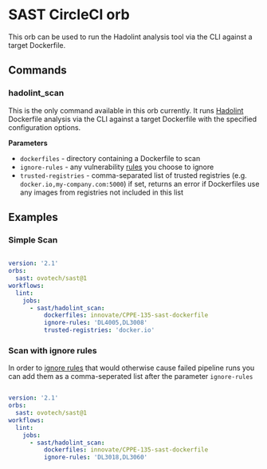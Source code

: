 # SAST CircleCI orb

This orb can be used to run the Hadolint analysis tool via the CLI against a target Dockerfile.

## Commands
### hadolint_scan
This is the only command available in this orb currently. It runs [Hadolint](https://hub.docker.com/r/hadolint/hadolint) Dockerfile analysis via the CLI against a target Dockerfile with the specified configuration options.

**Parameters**
- `dockerfiles` - directory containing a Dockerfile to scan
- `ignore-rules` - any vulnerability [rules](https://github.com/hadolint/hadolint#rules) you choose to ignore 
- `trusted-registries` - comma-separated list of trusted registries (e.g. `docker.io,my-company.com:5000`) if set, returns an error if Dockerfiles use any images from registries not included in this list

## Examples

### Simple Scan
```yaml

version: '2.1'
orbs:
  sast: ovotech/sast@1
workflows:
  lint:
    jobs:
      - sast/hadolint_scan:
          dockerfiles: innovate/CPPE-135-sast-dockerfile
          ignore-rules: 'DL4005,DL3008'
          trusted-registries: 'docker.io'
```

### Scan with ignore rules

In order to [ignore rules](https://github.com/hadolint/hadolint#rules) that would otherwise cause failed pipeline runs you can add them as a comma-seperated list after the parameter `ignore-rules`
```yaml

version: '2.1'
orbs:
  sast: ovotech/sast@1
workflows:
  lint:
    jobs:
      - sast/hadolint_scan:
          dockerfiles: innovate/CPPE-135-sast-dockerfile
          ignore-rules: 'DL3018,DL3060'
```
